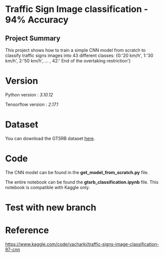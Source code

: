 # Traffic Sign Image classification - 94% Accuracy

## Project Summary
This project shows how to train a simple CNN model from scratch to classify traffic signs images into 43 different classes:
{0:'20 km/h', 1:'30 km/h', 2:'50 km/h', ... , 42:' End of the overtaking restriction'}

# Version
Python version : *3.10.12*

Tensorflow version : *2.17.1*

# Dataset
You can download the GTSRB dataset [here](https://www.kaggle.com/datasets/meowmeowmeowmeowmeow/gtsrb-german-traffic-sign).


# Code
The CNN model can be found in the **get_model_from_scratch.py**  file.

The entire notebook can be found the **gtsrb_classification.ipynb** file. This notebook is compatible with Kaggle only.

# Test with new branch

# Reference
https://www.kaggle.com/code/yacharki/traffic-signs-image-classification-97-cnn
